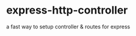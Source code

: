 express-http-controller
=======================

a fast way to setup controller &amp; routes for express

